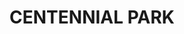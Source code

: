 ---
lastmod: '2025-04-06T06:05:20+00:00'
latitude: -33.895705
layout: suburb
longitude: 151.227236
postcode: '2021'
state: NSW
title: CENTENNIAL PARK
url: /nsw/centennial-park/
---